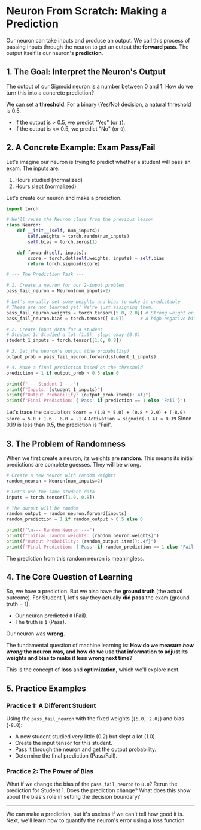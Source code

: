 # Neuron From Scratch: Making a Prediction

Our neuron can take inputs and produce an output. We call this process of passing inputs through the neuron to get an output the **forward pass**. The output itself is our neuron's **prediction**.

## 1. The Goal: Interpret the Neuron's Output

The output of our Sigmoid neuron is a number between 0 and 1. How do we turn this into a concrete prediction?

We can set a **threshold**. For a binary (Yes/No) decision, a natural threshold is 0.5.
- If the output is > 0.5, we predict "Yes" (or `1`).
- If the output is <= 0.5, we predict "No" (or `0`).

## 2. A Concrete Example: Exam Pass/Fail

Let's imagine our neuron is trying to predict whether a student will pass an exam. The inputs are:
1.  Hours studied (normalized)
2.  Hours slept (normalized)

Let's create our neuron and make a prediction.

```python
import torch

# We'll reuse the Neuron class from the previous lesson
class Neuron:
    def __init__(self, num_inputs):
        self.weights = torch.randn(num_inputs)
        self.bias = torch.zeros(1)

    def forward(self, inputs):
        score = torch.dot(self.weights, inputs) + self.bias
        return torch.sigmoid(score)

# --- The Prediction Task ---

# 1. Create a neuron for our 2-input problem
pass_fail_neuron = Neuron(num_inputs=2)

# Let's manually set some weights and bias to make it predictable
# These are not learned yet! We're just assigning them.
pass_fail_neuron.weights = torch.tensor([5.0, 2.0]) # Strong weight on studying
pass_fail_neuron.bias = torch.tensor([-8.0])      # A high negative bias (hard to pass)

# 2. Create input data for a student
# Student 1: Studied a lot (1.0), slept okay (0.8)
student_1_inputs = torch.tensor([1.0, 0.8])

# 3. Get the neuron's output (the probability)
output_prob = pass_fail_neuron.forward(student_1_inputs)

# 4. Make a final prediction based on the threshold
prediction = 1 if output_prob > 0.5 else 0

print(f"--- Student 1 ---")
print(f"Inputs: {student_1_inputs}")
print(f"Output Probability: {output_prob.item():.4f}")
print(f"Final Prediction: {'Pass' if prediction == 1 else 'Fail'}")
```

Let's trace the calculation:
`Score = (1.0 * 5.0) + (0.8 * 2.0) + (-8.0)`
`Score = 5.0 + 1.6 - 8.0 = -1.4`
`Activation = sigmoid(-1.4) ≈ 0.19`
Since 0.19 is less than 0.5, the prediction is "Fail".

## 3. The Problem of Randomness

When we first create a neuron, its weights are **random**. This means its initial predictions are complete guesses. They will be wrong.

```python
# Create a new neuron with random weights
random_neuron = Neuron(num_inputs=2)

# Let's use the same student data
inputs = torch.tensor([1.0, 0.8])

# The output will be random
random_output = random_neuron.forward(inputs)
random_prediction = 1 if random_output > 0.5 else 0

print(f"\n--- Random Neuron ---")
print(f"Initial random weights: {random_neuron.weights}")
print(f"Output Probability: {random_output.item():.4f}")
print(f"Final Prediction: {'Pass' if random_prediction == 1 else 'Fail'}")
```
The prediction from this random neuron is meaningless.

## 4. The Core Question of Learning

So, we have a prediction. But we also have the **ground truth** (the actual outcome). For Student 1, let's say they actually **did pass** the exam (ground truth = 1).

- Our neuron predicted `0` (Fail).
- The truth is `1` (Pass).

Our neuron was **wrong**.

The fundamental question of machine learning is: **How do we measure *how wrong* the neuron was, and how do we use that information to adjust its weights and bias to make it less wrong next time?**

This is the concept of **loss** and **optimization**, which we'll explore next.

## 5. Practice Examples

### Practice 1: A Different Student

Using the `pass_fail_neuron` with the fixed weights (`[5.0, 2.0]`) and bias (`-8.0`):
- A new student studied very little (0.2) but slept a lot (1.0).
- Create the input tensor for this student.
- Pass it through the neuron and get the output probability.
- Determine the final prediction (Pass/Fail).

### Practice 2: The Power of Bias

What if we change the bias of the `pass_fail_neuron` to `0.0`? Rerun the prediction for Student 1. Does the prediction change? What does this show about the bias's role in setting the decision boundary?

---
We can make a prediction, but it's useless if we can't tell how good it is. Next, we'll learn how to quantify the neuron's error using a loss function.
